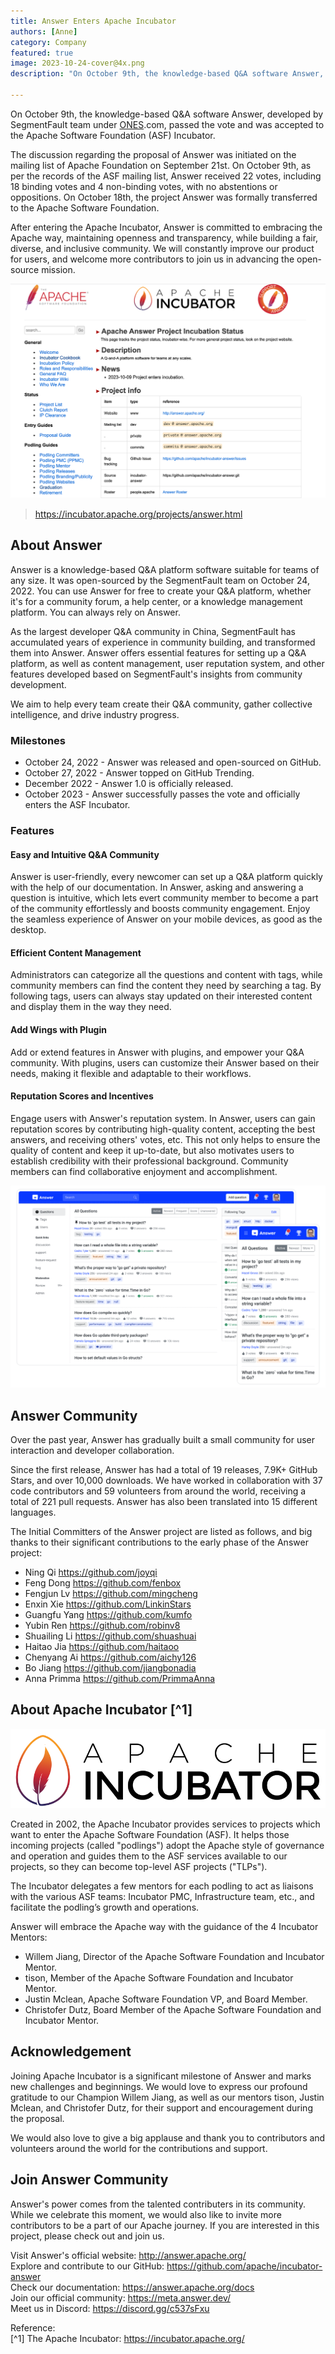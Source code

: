 ```yaml
---
title: Answer Enters Apache Incubator
authors: [Anne]
category: Company
featured: true
image: 2023-10-24-cover@4x.png
description: "On October 9th, the knowledge-based Q&A software Answer, developed by SegmentFault team under ONES.com, passed the vote and was accepted to the Apache Software Foundation (ASF) Incubator. "

---
```


On October 9th, the knowledge-based Q&A software Answer, developed by SegmentFault team under [ONES](http://ones.com/).com, passed the vote and was accepted to the Apache Software Foundation (ASF) Incubator. 

The discussion regarding the proposal of Answer was initiated on the mailing list of Apache Foundation on September 21st. On October 9th, as per the records of the ASF mailing list, Answer received 22 votes, including 18 binding votes and 4 non-binding votes, with no abstentions or oppositions. On October 18th, the project Answer was formally transferred to the Apache Software Foundation. 

After entering the Apache Incubator, Answer is committed to embracing the Apache way, maintaining openness and transparency, while building a fair, diverse, and inclusive community. We will constantly improve our product for users, and welcome more contributors to join us in advancing the open-source mission.

![Answer Project Incubation Status in Apache Incubator](apache-answer-project-page.png)

> https://incubator.apache.org/projects/answer.html

## About Answer

Answer is a knowledge-based Q&A platform software suitable for teams of any size. It was open-sourced by the SegmentFault team on October 24, 2022. You can use Answer for free to create your Q&A platform, whether it's for a community forum, a help center, or a knowledge management platform. You can always rely on Answer.

As the largest developer Q&A community in China, SegmentFault has accumulated years of experience in community building, and transformed them into Answer. Answer offers essential features for setting up a Q&A platform, as well as content management, user reputation system, and other features developed based on SegmentFault's insights from community development.

We aim to help every team create their Q&A community, gather collective intelligence, and drive industry progress.

### Milestones
- October 24, 2022 - Answer was released and open-sourced on GitHub.
- October 27, 2022 - Answer topped on GitHub Trending.     
- December 2022 - Answer 1.0 is officially released.
- October 2023 - Answer successfully passes the vote and officially enters the ASF Incubator.

### Features
#### Easy and Intuitive Q&A Community      
Answer is user-friendly, every newcomer can set up a Q&A platform quickly with the help of our documentation. In Answer, asking and answering a question is intuitive, which lets evert community member to become a part of the community effortlessly and boosts community engagement. Enjoy the seamless experience of Answer on your mobile devices, as good as the desktop. 

#### Efficient Content Management    
Administrators can categorize all the questions and content with tags, while community members can find the content they need by searching a tag. By following tags, users can always stay updated on their interested content and display them in the way they need. 

#### Add Wings with Plugin       
Add or extend features in Answer with plugins, and empower your Q&A community. With plugins, users can customize their Answer based on their needs, making it flexible and adaptable to their workflows. 

#### Reputation Scores and Incentives     
Engage users with Answer's reputation system. In Answer, users can gain reputation scores by contributing high-quality content, accepting the best answers, and receiving others' votes, etc. This not only helps to ensure the quality of content and keep it up-to-date, but also motivates users to establish credibility with their professional background. Community members can find collaborative enjoyment and accomplishment.

![Screenshot of Answer](product-screenshot.gif)

## Answer Community
Over the past year, Answer has gradually built a small community for user interaction and developer collaboration. 

Since the first release, Answer has had a total of 19 releases, 7.9K+ GitHub Stars, and over 10,000 downloads. We have worked in collaboration with 37 code contributors and 59 volunteers from around the world, receiving a total of 221 pull requests. Answer has also been translated into 15 different languages.

The Initial Committers of the Answer project are listed as follows, and big thanks to  their significant contributions to the early phase of the Answer project:
- Ning Qi https://github.com/joyqi
- Feng Dong https://github.com/fenbox
- Fengjun Lv https://github.com/mingcheng
- Enxin Xie https://github.com/LinkinStars
- Guangfu Yang https://github.com/kumfo
- Yubin Ren https://github.com/robinv8
- Shuailing Li https://github.com/shuashuai
- Haitao Jia https://github.com/haitaoo
- Chenyang Ai https://github.com/aichy126
- Bo Jiang  https://github.com/jiangbonadia
- Anna Primma https://github.com/PrimmaAnna

## About Apache Incubator [^1]
![Alt text](apache-incubator-logo.png)

Created in 2002, the Apache Incubator provides services to projects which want to enter the Apache Software Foundation (ASF). It helps those incoming projects (called "podlings") adopt the Apache style of governance and operation and guides them to the ASF services available to our projects, so they can become top-level ASF projects ("TLPs").

The Incubator delegates a few mentors for each podling to act as liaisons with the various ASF teams: Incubator PMC, Infrastructure team, etc., and facilitate the podling’s growth and operations.

Answer will embrace the Apache way with the guidance of the 4 Incubator Mentors:
- Willem Jiang, Director of the Apache Software Foundation and Incubator Mentor.
- tison, Member of the Apache Software Foundation and Incubator Mentor.
- Justin Mclean, Apache Software Foundation VP, and Board Member.
- Christofer Dutz, Board Member of the Apache Software Foundation and Incubator Mentor.

## Acknowledgement
Joining Apache Incubator is a significant milestone of Answer and marks new challenges and beginnings. We would love to express our profound gratitude to our Champion Willem Jiang, as well as our mentors tison, Justin Mclean, and Christofer Dutz, for their support and encouragement during the proposal. 

We would also love to give a big applause and thank you to contributors and volunteers around the world for the contributions and support.


## Join Answer Community
Answer's power comes from the talented contributers in its community. While we celebrate this moment, we would also like to invite more contributors to be a part of our Apache journey. If you are interested in this project, please check out and join us.

Visit Answer's official website: http://answer.apache.org/     
Explore and contribute to our GitHub: https://github.com/apache/incubator-answer       
Check our documentation: https://answer.apache.org/docs          
Join our official community: https://meta.answer.dev/         
Meet us in Discord: https://discord.gg/c537sFxu

Reference:       
[^1] The Apache Incubator: https://incubator.apache.org/ 